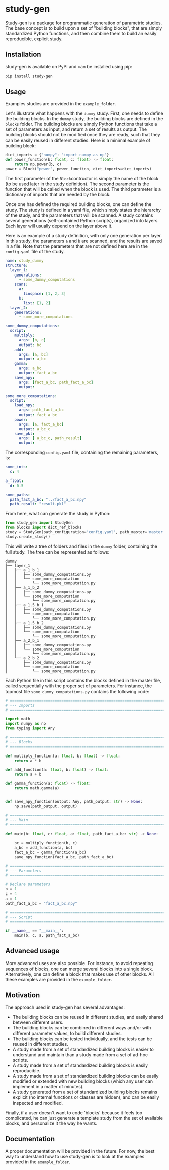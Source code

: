# study-gen

Study-gen is a package for programmatic generation of parametric studies. The base concept is to build upon a set
of "building blocks", that are simply standardized Python functions, and then combine them to build an easily reproducible, explicit study.

## Installation

study-gen is available on PyPI and can be installed using pip:

```bash
pip install study-gen
```

## Usage

Examples studies are provided in the ```example_folder```.

Let's illustrate what happens with the ```dummy``` study.
First, one needs to define the building blocks. In the ```dummy``` study, the building blocks are defined in the ```blocks``` folder. The building blocks are simply Python functions that take a set of parameters as input, and return a set of results as output. The building blocks should not be modified once they are ready, such that they can be easily reused in different studies. Here is a minimal example of building block:

```python
dict_imports = {"numpy": "import numpy as np"}
def power_function(b: float, c: float) -> float:
    return np.power(b, c)
power = Block("power", power_function, dict_imports=dict_imports)
```

The first parameter of the ```Block```contructor is simply the name of the block (to be used later in the study definition). The second parameter is the function that will be called when the block is used. The third parameter is a dictionary of imports that are needed by the block.

Once one has defined the required building blocks, one can define the study. The study is defined in a yaml file, which simply states the hierarchy of the study, and the parameters that will be scanned. A study contains several generations (self-contained Python scripts), organized into layers. Each layer will usually depend on the layer above it.

Here is an example of a study definition, with only one generation per layer. In this study, the parameters ```a``` and ```b``` are scanned, and the results are saved in a file. Note that the parameters that are not defined 
here are in the ```config.yaml``` file of the study.

```yaml
name: study_dummy
structure:
  layer_1:
    generations:
      - some_dummy_computations
    scans:
      a:
        linspace: [1, 2, 3]
      b:
        list: [1, 2]
  layer_2:
    generations:
      - some_more_computations

some_dummy_computations:
  script:
    multiply:
      args: [b, c]
      output: bc
    add:
      args: [a, bc]
      output: a_bc
    gamma:
      args: a_bc
      output: fact_a_bc
    save_npy:
      args: [fact_a_bc, path_fact_a_bc]
      output:

some_more_computations:
  script:
    load_npy:
      args: path_fact_a_bc
      output: fact_a_bc
    power:
      args: [a, fact_a_bc]
      output: a_bc_c
    save_pkl:
      args: [ a_bc_c, path_result]
      output:
```

The corresponding ```config.yaml``` file, containing the remaining parameters, is:

```yaml
some_ints:
  c: 4

a_float:
  d: 0.5

some_paths:
  path_fact_a_bc: "../fact_a_bc.npy"
  path_result: "result.pkl"
```

From here, what can generate the study in Python:

```python
from study_gen import StudyGen
from blocks import dict_ref_blocks
study = StudyGen(path_configuration='config.yaml', path_master='master.yaml', dict_ref_blocks = dict_ref_blocks)
study.create_study()
```

This will write a tree of folders and files in the ```dummy``` folder, containing the full study. The tree can be represented as follows:

```text
dummy
├── layer_1
│   ├── a_1_b_1
│   │   ├── some_dummy_computations.py
│   │   └── some_more_computation
│   │       └── some_more_computation.py
│   ├── a_1_b_2
│   │   ├── some_dummy_computations.py
│   │   └── some_more_computation
│   │       └── some_more_computation.py
│   ├── a_1.5_b_1
│   │   ├── some_dummy_computations.py
│   │   └── some_more_computation
│   │       └── some_more_computation.py
│   ├── a_1.5_b_2
│   │   ├── some_dummy_computations.py
│   │   └── some_more_computation
│   │       └── some_more_computation.py
│   ├── a_2_b_1
│   │   ├── some_dummy_computations.py
│   │   └── some_more_computation
│   │       └── some_more_computation.py
│   └── a_2_b_2
│       ├── some_dummy_computations.py
│       └── some_more_computation
│           └── some_more_computation.py
```

Each Python file in this script contains the blocks defined in the master file, called sequentially with the proper set of parameters. For instance, the topmost file ```some_dummy_computations.py``` contains the following code:

```python
# ==================================================================================================
# --- Imports
# ==================================================================================================

import math
import numpy as np
from typing import Any

# ==================================================================================================
# --- Blocks
# ==================================================================================================

def multiply_function(a: float, b: float) -> float:
    return a * b

def add_function(a: float, b: float) -> float:
    return a + b

def gamma_function(a: float) -> float:
    return math.gamma(a)


def save_npy_function(output: Any, path_output: str) -> None:
    np.save(path_output, output)

# ==================================================================================================
# --- Main
# ==================================================================================================

def main(b: float, c: float, a: float, path_fact_a_bc: str) -> None:

    bc = multiply_function(b, c)
    a_bc = add_function(a, bc)
    fact_a_bc = gamma_function(a_bc)
    save_npy_function(fact_a_bc, path_fact_a_bc)

# ==================================================================================================
# --- Parameters
# ==================================================================================================

# Declare parameters
b = 1
c = 4
a = 1
path_fact_a_bc = "fact_a_bc.npy"

# ==================================================================================================
# --- Script
# ==================================================================================================

if __name__ == "__main__":
    main(b, c, a, path_fact_a_bc)
```

## Advanced usage

More advanced uses are also possible. For instance, to avoid repeating sequences of blocks, one can merge several blocks into a single block. Alternatively, one can define a block that makes use of other blocks. All these examples are provided in the ```example_folder```.

## Motivation

The approach used in study-gen has several advantages:

- The building blocks can be reused in different studies, and easily shared between different users.
- The building blocks can be combined in different ways and/or with different parameter values, to build different studies.
- The building blocks can be tested individually, and the tests can be reused in different studies.
- A study made from a set of standardized building blocks is easier to understand and maintain than a study made from a set of ad-hoc scripts.
- A study made from a set of standardized building blocks is easily reproducible.
- A study made from a set of standardized building blocks can be easily  modified or extended with new building blocks (which any user can implement in a matter of minutes).
- A study generated from a set of standardized building blocks remains explicit (no internal functions or classes are hidden), and can be easily inspected and modified.

Finally, if a user doesn't want to code 'blocks' because it feels too complicated, he can just generate a template study from the set of available blocks, and personalize it the way he wants.

## Documentation

A proper documentation will be provided in the future. For now, the best way to understand how to use study-gen is to look at the examples provided in the ```example_folder```.
